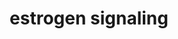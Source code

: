 ---
annotations:
- id: PW:0000507
  parent: regulatory pathway
  type: Pathway Ontology
  value: estrogen signaling pathway
authors:
- MaintBot
- Egonw
- Susan
- Khanspers
- L Dupuis
description: 'Estrogen receptor refers to a group of receptors which are activated
  by the hormone 17&amp;#x3b2;-estradiol (estrogen). Two types of estrogen receptor
  exist: ER which is a member of the nuclear hormone family of intracellular receptors
  and the estrogen G protein coupled receptor GPR30 (GPER), which is a G-protein coupled
  receptor. The main function of the estrogen receptor is as a DNA binding transcription
  factor which regulates gene expression. However the estrogen receptor also has additional
  functions independent of DNA binding.'
last-edited: 2020-03-18
organisms:
- Gallus gallus
redirect_from:
- /index.php/Pathway:WP760
- /instance/WP760
revision: null
schema-jsonld:
- '@context': https://schema.org/
  '@id': https://wikipathways.github.io/pathways/WP760.html
  '@type': Dataset
  creator:
    '@type': Organization
    name: WikiPathways
  description: 'Estrogen receptor refers to a group of receptors which are activated
    by the hormone 17&amp;#x3b2;-estradiol (estrogen). Two types of estrogen receptor
    exist: ER which is a member of the nuclear hormone family of intracellular receptors
    and the estrogen G protein coupled receptor GPR30 (GPER), which is a G-protein
    coupled receptor. The main function of the estrogen receptor is as a DNA binding
    transcription factor which regulates gene expression. However the estrogen receptor
    also has additional functions independent of DNA binding.'
  keywords:
  - AKT1
  - BCL2
  - BRAF
  - BRCA1
  - C-FOS
  - CCND1
  - CCNH
  - CDK7
  - CREB1
  - CREBBP
  - Cyclic AMP
  - ELK
  - EP300
  - ERCC2
  - ERCC3
  - ESR1
  - Estradiol
  - GNAS
  - GNGT1
  - GPER
  - GRB2
  - GTF2A2
  - GTF2B
  - GTF2E1
  - GTF2E2
  - GTF2F2
  - GTF2H1
  - GTF2H2
  - GTF2H3
  - GTF2H4
  - HDAC1
  - HDAC2
  - HDAC3
  - HDAC4
  - HDAC5
  - HDAC6
  - HDAC7A
  - HDAC8
  - IKBKB
  - IKK-gamma
  - IKKA_CHICK
  - ILK
  - JUN
  - MAPK14
  - MAPK9
  - MNAT1
  - NCOR1
  - NFKB1
  - NP_001005830.1
  - NP_989481.1
  - PIK3CA
  - PKACA
  - POLR2A
  - POLR2B
  - POLR2C
  - POLR2E
  - POLR2F
  - POLR2G
  - POLR2H
  - POLR2I
  - POLR2J
  - POLR2K
  - RASH_CHICK
  - RCJMB04_15p4
  - RCJMB04_6n13
  - SHC2
  - SIN3A
  - SOS
  - SP1
  - SRC
  - TAF12
  - TAF13
  - TAF6
  - TAF7
  - TAF9
  - TBP
  license: CC0
  name: estrogen signaling
seo: CreativeWork
title: estrogen signaling
wpid: WP760
---